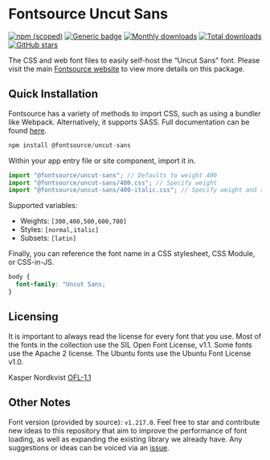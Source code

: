 # Fontsource Uncut Sans

[![npm (scoped)](https://img.shields.io/npm/v/@fontsource/uncut-sans?color=brightgreen)](https://www.npmjs.com/package/@fontsource/uncut-sans) [![Generic badge](https://img.shields.io/badge/fontsource-passing-brightgreen)](https://github.com/fontsource/fontsource) [![Monthly downloads](https://badgen.net/npm/dm/@fontsource/uncut-sans)](https://github.com/fontsource/fontsource) [![Total downloads](https://badgen.net/npm/dt/@fontsource/uncut-sans)](https://github.com/fontsource/fontsource) [![GitHub stars](https://img.shields.io/github/stars/fontsource/fontsource.svg?style=social&label=Star)](https://github.com/fontsource/fontsource/stargazers)

The CSS and web font files to easily self-host the “Uncut Sans” font. Please visit the main [Fontsource website](https://fontsource.org/fonts/uncut-sans) to view more details on this package.

## Quick Installation

Fontsource has a variety of methods to import CSS, such as using a bundler like Webpack. Alternatively, it supports SASS. Full documentation can be found [here](https://fontsource.org/docs/introduction).

```javascript
npm install @fontsource/uncut-sans
```

Within your app entry file or site component, import it in.

```javascript
import "@fontsource/uncut-sans"; // Defaults to weight 400
import "@fontsource/uncut-sans/400.css"; // Specify weight
import "@fontsource/uncut-sans/400-italic.css"; // Specify weight and style

```

Supported variables:
- Weights: `[300,400,500,600,700]`
- Styles: `[normal,italic]`
- Subsets: `[latin]`

Finally, you can reference the font name in a CSS stylesheet, CSS Module, or CSS-in-JS.

```css
body {
  font-family: "Uncut Sans;
}
```

## Licensing
It is important to always read the license for every font that you use.
Most of the fonts in the collection use the SIL Open Font License, v1.1. Some fonts use the Apache 2 license. The Ubuntu fonts use the Ubuntu Font License v1.0.

Kasper Nordkvist
[OFL-1.1](https://github.com/kaspernordkvist/uncut_sans/blob/main/LICENSE.txt)

## Other Notes
Font version (provided by source): `v1.217.0`.
Feel free to star and contribute new ideas to this repository that aim to improve the performance of font loading, as well as expanding the existing library we already have. Any suggestions or ideas can be voiced via an [issue](https://github.com/fontsource/fontsource/issues).